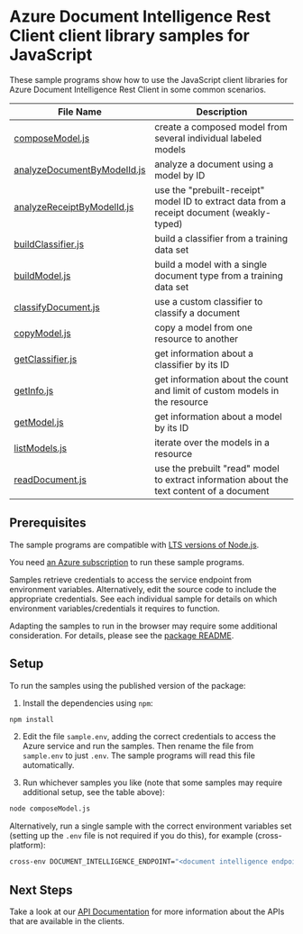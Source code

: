 # Azure Document Intelligence Rest Client client library samples for JavaScript

These sample programs show how to use the JavaScript client libraries for Azure Document Intelligence Rest Client in some common scenarios.

| **File Name**                                           | **Description**                                                                            |
| ------------------------------------------------------- | ------------------------------------------------------------------------------------------ |
| [composeModel.js][composemodel]                         | create a composed model from several individual labeled models                             |
| [analyzeDocumentByModelId.js][analyzedocumentbymodelid] | analyze a document using a model by ID                                                     |
| [analyzeReceiptByModelId.js][analyzereceiptbymodelid]   | use the "prebuilt-receipt" model ID to extract data from a receipt document (weakly-typed) |
| [buildClassifier.js][buildclassifier]                   | build a classifier from a training data set                                                |
| [buildModel.js][buildmodel]                             | build a model with a single document type from a training data set                         |
| [classifyDocument.js][classifydocument]                 | use a custom classifier to classify a document                                             |
| [copyModel.js][copymodel]                               | copy a model from one resource to another                                                  |
| [getClassifier.js][getclassifier]                       | get information about a classifier by its ID                                               |
| [getInfo.js][getinfo]                                   | get information about the count and limit of custom models in the resource                 |
| [getModel.js][getmodel]                                 | get information about a model by its ID                                                    |
| [listModels.js][listmodels]                             | iterate over the models in a resource                                                      |
| [readDocument.js][readdocument]                         | use the prebuilt "read" model to extract information about the text content of a document  |

## Prerequisites

The sample programs are compatible with [LTS versions of Node.js](https://github.com/nodejs/release#release-schedule).

You need [an Azure subscription][freesub] to run these sample programs.

Samples retrieve credentials to access the service endpoint from environment variables. Alternatively, edit the source code to include the appropriate credentials. See each individual sample for details on which environment variables/credentials it requires to function.

Adapting the samples to run in the browser may require some additional consideration. For details, please see the [package README][package].

## Setup

To run the samples using the published version of the package:

1. Install the dependencies using `npm`:

```bash
npm install
```

2. Edit the file `sample.env`, adding the correct credentials to access the Azure service and run the samples. Then rename the file from `sample.env` to just `.env`. The sample programs will read this file automatically.

3. Run whichever samples you like (note that some samples may require additional setup, see the table above):

```bash
node composeModel.js
```

Alternatively, run a single sample with the correct environment variables set (setting up the `.env` file is not required if you do this), for example (cross-platform):

```bash
cross-env DOCUMENT_INTELLIGENCE_ENDPOINT="<document intelligence endpoint>" PURCHASE_ORDER_SUPPLIES_SAS_URL="<purchase order supplies sas url>" PURCHASE_ORDER_EQUIPMENT_SAS_URL="<purchase order equipment sas url>" PURCHASE_ORDER_FURNITURE_SAS_URL="<purchase order furniture sas url>" PURCHASE_ORDER_CLEANING_SUPPLIES_SAS_URL="<purchase order cleaning supplies sas url>" node composeModel.js
```

## Next Steps

Take a look at our [API Documentation][apiref] for more information about the APIs that are available in the clients.

[composemodel]: https://github.com/Azure/azure-sdk-for-js/blob/main/sdk/documentintelligence/ai-document-intelligence-rest/samples/v1/javascript/composeModel.js
[analyzedocumentbymodelid]: https://github.com/Azure/azure-sdk-for-js/blob/main/sdk/documentintelligence/ai-document-intelligence-rest/samples/v1/javascript/analyzeDocumentByModelId.js
[analyzereceiptbymodelid]: https://github.com/Azure/azure-sdk-for-js/blob/main/sdk/documentintelligence/ai-document-intelligence-rest/samples/v1/javascript/analyzeReceiptByModelId.js
[buildclassifier]: https://github.com/Azure/azure-sdk-for-js/blob/main/sdk/documentintelligence/ai-document-intelligence-rest/samples/v1/javascript/buildClassifier.js
[buildmodel]: https://github.com/Azure/azure-sdk-for-js/blob/main/sdk/documentintelligence/ai-document-intelligence-rest/samples/v1/javascript/buildModel.js
[classifydocument]: https://github.com/Azure/azure-sdk-for-js/blob/main/sdk/documentintelligence/ai-document-intelligence-rest/samples/v1/javascript/classifyDocument.js
[copymodel]: https://github.com/Azure/azure-sdk-for-js/blob/main/sdk/documentintelligence/ai-document-intelligence-rest/samples/v1/javascript/copyModel.js
[getclassifier]: https://github.com/Azure/azure-sdk-for-js/blob/main/sdk/documentintelligence/ai-document-intelligence-rest/samples/v1/javascript/getClassifier.js
[getinfo]: https://github.com/Azure/azure-sdk-for-js/blob/main/sdk/documentintelligence/ai-document-intelligence-rest/samples/v1/javascript/getInfo.js
[getmodel]: https://github.com/Azure/azure-sdk-for-js/blob/main/sdk/documentintelligence/ai-document-intelligence-rest/samples/v1/javascript/getModel.js
[listmodels]: https://github.com/Azure/azure-sdk-for-js/blob/main/sdk/documentintelligence/ai-document-intelligence-rest/samples/v1/javascript/listModels.js
[readdocument]: https://github.com/Azure/azure-sdk-for-js/blob/main/sdk/documentintelligence/ai-document-intelligence-rest/samples/v1/javascript/readDocument.js
[apiref]: https://learn.microsoft.com/javascript/api/@azure-rest/ai-document-intelligence
[freesub]: https://azure.microsoft.com/free/
[package]: https://github.com/Azure/azure-sdk-for-js/tree/main/sdk/documentintelligence/ai-document-intelligence-rest/README.md
